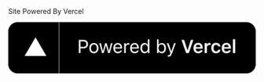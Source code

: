 Site Powered By Vercel 

[<img src="./8.svg" width="600" alt="alt text">](https://vercel.com/?utm_source=educatehacks&utm_campaign=oss)
